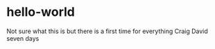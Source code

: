 # hello-world
Not sure what this is but there is a first time for everything
Craig David seven days 
